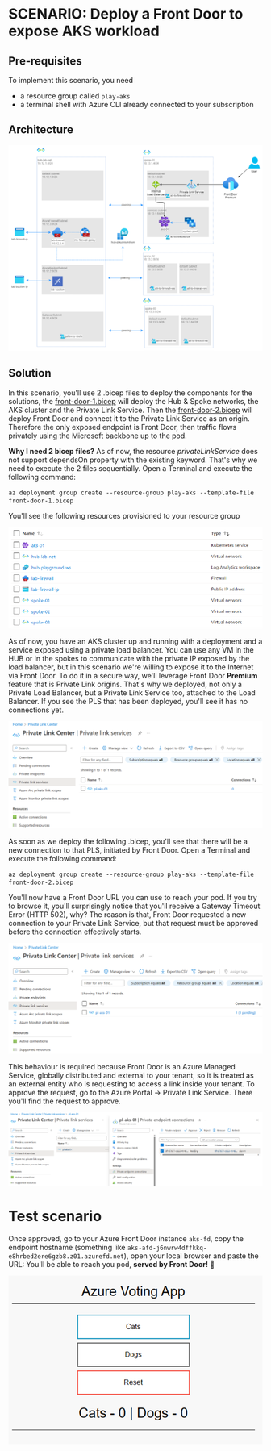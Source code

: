 # SCENARIO: Deploy a Front Door to expose AKS workload

## Pre-requisites

To implement this scenario, you need 
* a resource group called `play-aks`
* a terminal shell with Azure CLI already connected to your subscription

## Architecture

![architecture](../images/front-door/front-door.png)

## Solution

In this scenario, you'll use 2 .bicep files to deploy the components for the solutions, the [front-door-1.bicep](../front-door/front-door-1.bicep) will deploy the Hub & Spoke networks, the AKS cluster and the Private Link Service. Then the [front-door-2.bicep](../front-door/front-door-2.bicep) will deploy Front Door and connect it to the Private Link Service as an origin.
Therefore the only exposed endpoint is Front Door, then traffic flows privately using the Microsoft backbone up to the pod.

**Why I need 2 bicep files?**
As of now, the resource _privateLinkService_ does not support dependsOn property with the existing keyword. That's why we need to execute the 2 files sequentially.
Open a Terminal and execute the following command:

```
az deployment group create --resource-group play-aks --template-file front-door-1.bicep
```

You'll see the following resources provisioned to your resource group

![resources](../images/front-door/resources.png)

As of now, you have an AKS cluster up and running with a deployment and a service exposed using a private load balancer.
You can use any VM in the HUB or in the spokes to communicate with the private IP exposed by the load balancer, but in this scenario we're willing to expose it to the Internet via Front Door.
To do it in a secure way, we'll leverage Front Door **Premium** feature that is Private Link origins. That's why we deployed, not only a Private Load Balancer, but a Private Link Service too, attached to the Load Balancer.
If you see the PLS that has been deployed, you'll see it has no connections yet.

![pls-unconnected](../images/front-door/pls-unconnected.png)

As soon as we deploy the following .bicep, you'll see that there will be a new connection to that PLS, initiated by Front Door.
Open a Terminal and execute the following command:

```
az deployment group create --resource-group play-aks --template-file front-door-2.bicep
```
You'll now have a Front Door URL you can use to reach your pod. If you try to browse it, you'll surprisingly notice that you'll receive a Gateway Timeout Error (HTTP 502), why?
The reason is that, Front Door requested a new connection to your Private Link Service, but that request must be approved before the connection effectively starts.

![pls-unapproved](../images/front-door/pls-unapproved.png)

This behaviour is required because Front Door is an Azure Managed Service, globally distributed and external to your tenant, so it is treated as an external entity who is requesting to access a link inside your tenant.
To approve the request, go to the Azure Portal -> Private Link Service. There you'll find the request to approve.

![approve-pls](../images/front-door/approve-pls.png)

# Test scenario

Once approved, go to your Azure Front Door instance `aks-fd`, copy the endpoint hostname (something like `aks-afd-j6nwrw4dffkkq-e8hrbed2ere6gzb8.z01.azurefd.net`), open your local browser and paste the URL: You'll be able to reach you pod, **served by Front Door!** 🎉

![result](../images/front-door/result.png)